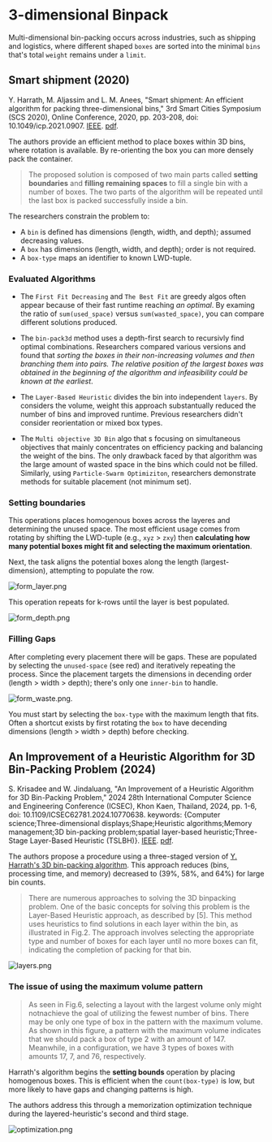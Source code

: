 # 3-dimensional Binpack

Multi-dimensional bin-packing occurs across industries, such as shipping and logistics, where different shaped `boxes` are sorted into the minimal `bins` that's total `weight` remains under a `limit`.

## Smart shipment (2020)

Y. Harrath, M. Aljassim and L. M. Anees, "Smart shipment: An efficient algorithm for packing three-dimensional bins," 3rd Smart Cities Symposium (SCS 2020), Online Conference, 2020, pp. 203-208, doi: 10.1049/icp.2021.0907. [IEEE](https://ieeexplore.ieee.org/document/9545694). [pdf](Harrath_2020.pdf).

The authors provide an efficient method to place boxes within 3D bins, where rotation is available. By re-orienting the box you can more densely pack the container. 

> The proposed solution is composed of two main parts called **setting boundaries** and **filling remaining spaces** to fill a single bin with a number of boxes. The two parts of the algorithm will be repeated until the last box is packed successfully inside a bin. 

The researchers constrain the problem to:

- A `bin` is defined has dimensions (length, width, and depth); assumed decreasing values.
- A `box` has dimensions (length, width, and depth); order is not required.
- A `box-type` maps an identifier to known LWD-tuple.

### Evaluated Algorithms

- The `First Fit Decreasing` and `The Best Fit` are greedy algos often appear because of their fast runtime reaching *an optimal*. By examing the ratio of `sum(used_space)` versus `sum(wasted_space)`, you can compare different solutions produced. 

- The `bin-pack3d` method uses a depth-first search to recursivly find optimal combinations. Researchers compared various versions and found that *sorting the boxes in their non-increasing volumes and then branching them into pairs. The relative position of the largest boxes was obtained in the beginning of the algorithm and infeasibility could be known at the earliest*. 

- The `Layer-Based Heuristic` divides the bin into independent `layers`. By considers the volume, weight this approach substantually reduced the number of bins and improved runtime. Previous researchers didn't consider reorientation or mixed box types.

- The `Multi objective 3D Bin` algo that s focusing on simultaneous objectives that mainly concentrates on efficiency packing and balancing the
weight of the bins. The only drawback faced by that algorithm was the large amount of wasted space in the bins which could not be filled. Similarly, using `Particle-Swarm Optimiziton`, researchers demonstrate methods for suitable placement (not minimum set).

### Setting boundaries

This operations places homogenous boxes across the layeres and determining the unused space. The most efficient usage comes from rotating by shifting the LWD-tuple (e.g., `xyz` > `zxy`) then **calculating how many potential boxes might fit and selecting the maximum orientation**.

Next, the task aligns the potential boxes along the length (largest-dimension), attempting to populate the row. 

![form_layer.png](form_layer.png)

This operation repeats for k-rows until the layer is best populated. 

![form_depth.png](form_depth.png)

### Filling Gaps

After completing every placement there will be gaps. These are populated by selecting the `unused-space` (see red) and iteratively repeating the process. Since the placement targets the dimensions in decending order (length > width > depth); there's only one `inner-bin` to handle.

![form_waste.png](form_waste.png).

You must start by selecting the `box-type` with the maximum length that fits. Often a shortcut exists by first rotating the `box` to have decending dimensions (length > width > depth) before checking. 

## An Improvement of a Heuristic Algorithm for 3D Bin-Packing Problem (2024)

S. Krisadee and W. Jindaluang, "An Improvement of a Heuristic Algorithm for 3D Bin-Packing Problem," 2024 28th International Computer Science and Engineering Conference (ICSEC), Khon Kaen, Thailand, 2024, pp. 1-6, doi: 10.1109/ICSEC62781.2024.10770638. keywords: {Computer science;Three-dimensional displays;Shape;Heuristic algorithms;Memory management;3D bin-packing problem;spatial layer-based heuristic;Three-Stage Layer-Based Heuristic (TSLBH)}. [IEEE](https://ieeexplore.ieee.org/document/10770638). [pdf](An_Improvement_of_a_Heuristic_Algorithm_for_3D_Bin-Packing_Problem.pdf).

The authors propose a procedure using a three-staged version of [Y. Harrath's 3D bin-packing algorithm](Harrath_2020.pdf). This approach reduces (bins, processing time, and memory) decreased to (39%, 58%, and 64%) for large bin counts.

> There are numerous approaches to solving the 3D binpacking problem. One of the basic concepts for solving this problem is the Layer-Based Heuristic approach, as described by [5]. This method uses heuristics to find solutions in each layer within the bin, as illustrated in Fig.2. The approach involves selecting the appropriate type and number of boxes for each layer until no more boxes can fit, indicating the completion of packing for that bin. 

![layers.png](layers.png)

### The issue of using the maximum volume pattern

> As seen in Fig.6, selecting a layout with the largest volume only might notnachieve the goal of utilizing the fewest number of bins. There may be only one type of box in the pattern with the maximum volume. As shown in this figure, a pattern with the maximum volume indicates that we should pack a box of type 2 with an amount of 147. Meanwhile, in a configuration, we have 3 types of boxes with amounts 17, 7, and 76, respectively.

Harrath's algorithm begins the **setting bounds** operation by placing homogenous boxes. This is efficient when the `count(box-type)` is low, but more likely to have gaps and changing patterns is high. 

The authors address this through a memorization optimization technique during the layered-heuristic's second and third stage. 

![optimization.png](optimization.png)
